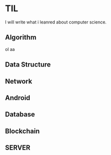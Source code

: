 # TIL
I will write what i leanred about computer science.

## Algorithm
ol aa

## Data Structure

## Network

## Android

## Database

## Blockchain

## SERVER

